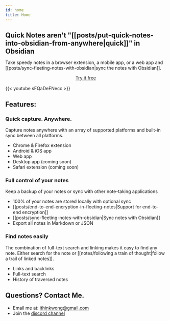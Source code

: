 ```yaml
---
id: home
title: Home
---
```

<div class="row" style="margin-top: 2em; margin-bottom: 2em">
    <article class="col-6">
        <h1 id="quick-notes-arent-quick-in-obsidian" style="margin: 0">Quick Notes aren't "[[posts/put-quick-notes-into-obsidian-from-anywhere|quick]]" in Obsidian</h1>
        <p>Take speedy notes in a browser extension, a mobile app, or a web app and [[posts/sync-fleeting-notes-with-obsidian|sync the notes with Obsidian]].</p>
        <div style="display: flex; justify-content: center; margin-bottom: 16px">
            <a href="/download" class="button">Try it free</a>
        </div>
    </article>
    <div class="col-6">
        {{< youtube sFQaDeFNecc >}}
    </div>
</div>

## Features:
### Quick capture. Anywhere.
Capture notes anywhere with an array of supported platforms and built-in sync between all platforms.
- Chrome & Firefox extension
- Android & iOS app
- Web app
- Desktop app (coming soon)
- Safari extension (coming soon)

### Full control of your notes
Keep a backup of your notes or sync with other note-taking applications
- 100% of your notes are stored locally with optional sync
- [[posts/end-to-end-encryption-in-fleeting-notes|Support for end-to-end encryption]]
- [[posts/sync-fleeting-notes-with-obsidian|Sync notes with Obsidian]]
- Export all notes in Markdown or JSON

### Find notes easily
The combination of full-text search and linking makes it easy to find any note. Either search for the note or [[notes/following a train of thought|follow a trail of linked notes]].
- Links and backlinks
- Full-text search
- History of traversed notes

## Questions? Contact Me.
- Email me at: ithinkwong@gmail.com
- Join the [discord channel](https://discord.gg/xrj6yuGNmx) 